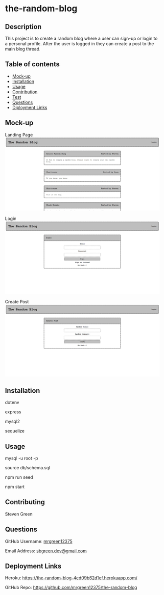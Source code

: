 # the-random-blog

## Description
This project is to create a random blog where a user can sign-up or login to a personal profile. After the user is logged in they can create a post to the main blog thread.
## Table of contents
- [Mock-up](#Mock-up)
- [Installation](#Installation)
- [Usage](#Usage)
- [Contribution](#Contributing)
- [Test](#Test)
- [Questions](#Questions)
- [Diployment Links](#Questions)
## Mock-up

Landing Page
![alt random blog demo](./public/images/mockup.png)

Login
![alt random blog demo](./public/images/login-mockup.png)

Create Post
![alt random blog demo](./public/images/create-mockup.png)
## Installation
dotenv

express

mysql2

sequelize
## Usage
mysql -u root -p

source db/schema.sql

npm run seed

npm start
## Contributing
Steven Green

## Questions
GitHub Username: [mrgreen12375](https://github.com/mrgreen12375)

Email Address: [sbgreen.dev@gmail.com](sbgreen.dev@gmail.com)
## Deployment Links
Heroku: https://the-random-blog-4cd09b62d1ef.herokuapp.com/

GitHub Repo: https://github.com/mrgreen12375/the-random-blog